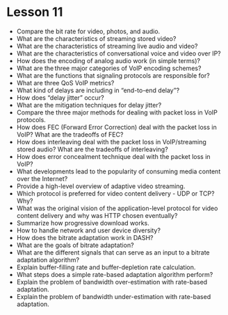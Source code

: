 # Lesson 11

* Compare the bit rate for video, photos, and audio.
* What are the characteristics of streaming stored video?
* What are the characteristics of streaming live audio and video?
* What are the characteristics of conversational voice and video over IP?
* How does the encoding of analog audio work (in simple terms)?
* What are the three major categories of VoIP encoding schemes?
* What are the functions that signaling protocols are responsible for?
* What are three QoS VoIP metrics?
* What kind of delays are including in “end-to-end delay”?
* How does “delay jitter” occur?
* What are the mitigation techniques for delay jitter?
* Compare the three major methods for dealing with packet loss in VoIP
protocols.
* How does FEC (Forward Error Correction) deal with the packet loss in VoIP?
What are the tradeoffs of FEC?
* How does interleaving deal with the packet loss in VoIP/streaming stored
audio? What are the tradeoffs of interleaving?
* How does error concealment technique deal with the packet loss in VoIP?
* What developments lead to the popularity of consuming media content over the
Internet?
* Provide a high-level overview of adaptive video streaming.
* Which protocol is preferred for video content delivery - UDP or TCP? Why?
* What was the original vision of the application-level protocol for video
content delivery and why was HTTP chosen eventually?
* Summarize how progressive download works.
* How to handle network and user device diversity?
* How does the bitrate adaptation work in DASH?
* What are the goals of bitrate adaptation?
* What are the different signals that can serve as an input to a bitrate
adaptation algorithm?
* Explain buffer-filling rate and buffer-depletion rate calculation.
* What steps does a simple rate-based adaptation algorithm perform?
* Explain the problem of bandwidth over-estimation with rate-based adaptation.
* Explain the problem of bandwidth under-estimation with rate-based adaptation.
